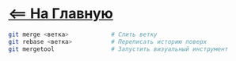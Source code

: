 # [<== На Главную](/git_info.md)

```bash
git merge <ветка>            # Слить ветку
git rebase <ветка>           # Переписать историю поверх
git mergetool                # Запустить визуальный инструмент
